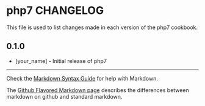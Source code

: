 # php7 CHANGELOG

This file is used to list changes made in each version of the php7 cookbook.

## 0.1.0
- [your_name] - Initial release of php7

- - -
Check the [Markdown Syntax Guide](http://daringfireball.net/projects/markdown/syntax) for help with Markdown.

The [Github Flavored Markdown page](http://github.github.com/github-flavored-markdown/) describes the differences between markdown on github and standard markdown.

